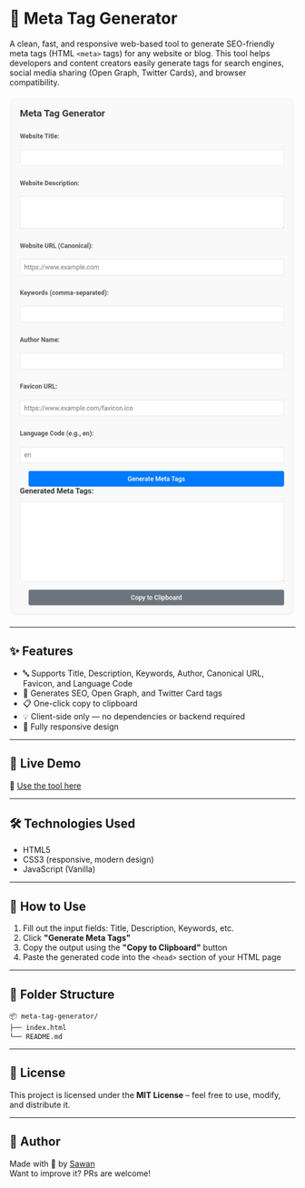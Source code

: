 # 🧠 Meta Tag Generator

A clean, fast, and responsive web-based tool to generate SEO-friendly meta tags (HTML `<meta>` tags) for any website or blog. This tool helps developers and content creators easily generate tags for search engines, social media sharing (Open Graph, Twitter Cards), and browser compatibility.

![Screenshot](screenshot.jpg)

---

## ✨ Features

- 🔤 Supports Title, Description, Keywords, Author, Canonical URL, Favicon, and Language Code
- 🧠 Generates SEO, Open Graph, and Twitter Card tags
- 📋 One-click copy to clipboard
- 💡 Client-side only — no dependencies or backend required
- 📱 Fully responsive design

---

## 🚀 Live Demo

🔗 [Use the tool here](https://seolyticshub.blogspot.com/2025/06/meta-tag-generator-tool-blogger-seo.html)  


---

## 🛠️ Technologies Used

- HTML5
- CSS3 (responsive, modern design)
- JavaScript (Vanilla)

---

## 🧩 How to Use

1. Fill out the input fields: Title, Description, Keywords, etc.
2. Click **"Generate Meta Tags"**
3. Copy the output using the **"Copy to Clipboard"** button
4. Paste the generated code into the `<head>` section of your HTML page

---


## 📁 Folder Structure

```
📦 meta-tag-generator/
├── index.html
└── README.md
```

---

## 📄 License

This project is licensed under the **MIT License** – feel free to use, modify, and distribute it.

---

## 🙌 Author

Made with 💙 by [Sawan](https://github.com/codersawan49)  
Want to improve it? PRs are welcome!
